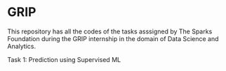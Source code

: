 # GRIP

This repository has all the codes of the tasks asssigned by The Sparks Foundation during the GRIP internship in the domain of Data Science and Analytics.

Task 1: Prediction using Supervised ML
